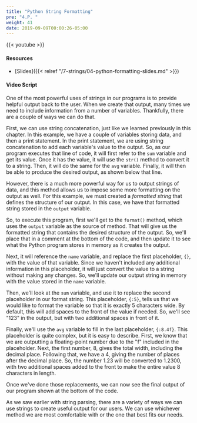 ```yaml
---
title: "Python String Formatting"
pre: "4.P. "
weight: 41
date: 2019-09-09T00:00:26-05:00
---
```


{{< youtube  >}}

#### Resources

* [Slides]({{< relref "/7-strings/04-python-formatting-slides.md" >}})

#### Video Script

One of the most powerful uses of strings in our programs is to provide helpful output back to the user. When we create that output, many times we need to include information from a number of variables. Thankfully, there are a couple of ways we can do that.

First, we can use string concatenation, just like we learned previously in this chapter. In this example, we have a couple of variables storing data, and then a print statement. In the print statement, we are using string concatenation to add each variable's value to the output. So, as our program executes that line of code, it will first refer to the `sum` variable and get its value. Once it has the value, it will use the `str()` method to convert it to a string. Then, it will do the same for the `avg` variable. Finally, it will then be able to produce the desired output, as shown below that line.

However, there is a much more powerful way for us to output strings of data, and this method allows us to impose some more formatting on the output as well. For this example, we must created a _formatted string_ that defines the structure of our output. In this case, we have that formatted string stored in the `output` variable.

So, to execute this program, first we'll get to the `format()` method, which uses the `output` variable as the source of method. That will give us the formatted string that contains the desired structure of the output. So, we'll place that in a comment at the bottom of the code, and then update it to see what the Python program stores in memory as it creates the output.

Next, it will reference the `name` variable, and replace the first placeholder, `{}`, with the value of that variable. Since we haven't included any additional information in this placeholder, it will just convert the value to a string without making any changes. So, we'll update our output string in memory with the value stored in the `name` variable.

Then, we'll look at the `sum` variable, and use it to replace the second placeholder in our format string. This placeholder, `{:5}`, tells us that we would like to format the variable so that it is exactly 5 characters wide. By default, this will add spaces to the front of the value if needed. So, we'll see "123" in the output, but with two additional spaces in front of it.

Finally, we'll use the `avg` variable to fill in the last placeholder, `{:8.4f}`. This placeholder is quite complex, but it is easy to describe. First, we know that we are outputting a floating-point number due to the "f" included in the placeholder. Next, the first number, 8, gives the total width, including the decimal place. Following that, we have a 4, giving the number of places after the decimal place. So, the number 1.23 will be converted to 1.2300, with two additional spaces added to the front to make the entire value 8 characters in length.

Once we've done those replacements, we can now see the final output of our program shown at the bottom of the code.

As we saw earlier with string parsing, there are a variety of ways we can use strings to create useful output for our users. We can use whichever method we are most comfortable with or the one that best fits our needs.

